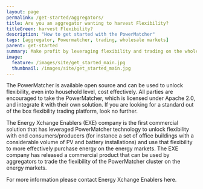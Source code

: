 ```yaml
---
layout: page
permalink: /get-started/aggregators/
title: Are you an aggregator wanting to harvest Flexibility?
titleGreen: harvest Flexibility?
description: "How to get started with the PowerMatcher"
tags: [aggregator, Powermatcher, trading, wholesale markets]
parent: get-started
summary: Make profit by leveraging flexibility and trading on the wholesale markets.
image:
  feature: /images/site/get_started_main.jpg
  thumbnail: /images/site/get_started_main.jpg
---
```


The PowerMatcher is available open source and can be used to unlock flexibility, even into household level, cost effectively. All parties are encouraged to take the PowerMatcher, which is licensed under Apache 2.0, and integrate it with their own solution. If you are looking for a standard out of the box flexibility trading platform, look no further.

The Energy Xchange Enablers (EXE) company is the first commercial solution that has leveraged PowerMatcher technology to unlock flexibility with end consumers/producers (for instance a set of office buildings with a considerable volume of PV and battery installations) and use that flexibility to more effectively purchase energy on the energy markets. The EXE company has released a commercial product that can be used by aggregators to trade the flexibility of the PowerMatcher cluster on the energy markets.

For more information please contact Energy Xchange Enablers here.
